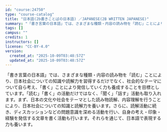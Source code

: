 ```yaml
---
id: "course:24750"
type: "course-catalog"
title: "日本語(2b書きことばの日本語) ／JAPANESE(2B WRITTEN JAPANESE)"
summary: "「書き言葉の日本語」では、さまざまな種類・内容の読み物を「読む」ことにより、日本社会についての知識や読解力を習得するだけでなく、社会的なテーマについて自ら考え、「書く」ことにより発信していく力も養成することを目標としています。「読む」「書く…"
tags: []
campus: ""
credits: 1
instructors: []
license: "CC-BY-4.0"
version:
  created_at: "2025-10-09T03:48:57Z"
  updated_at: "2025-10-09T03:48:57Z"
---
```

「書き言葉の日本語」では、さまざまな種類・内容の読み物を「読む」ことにより、日本社会についての知識や読解力を習得するだけでなく、社会的なテーマについて自ら考え、「書く」ことにより発信していく力も養成することを目標としています。「読む」「書く」の活動だけではなく、「聞く」「話す」活動も取り入れます。まず、日本の文化や社会をテーマとした読み物読解、内容理解を行うことにより、日本社会についての知識と読解力を養います。さらに、読解活動に続き、ディスカッションなどの問題意識を深める活動を行い、自身の考え・印象・経験を発信する文章を書く活動も行います。それらを通じて、日本語で表現する力も養います。
